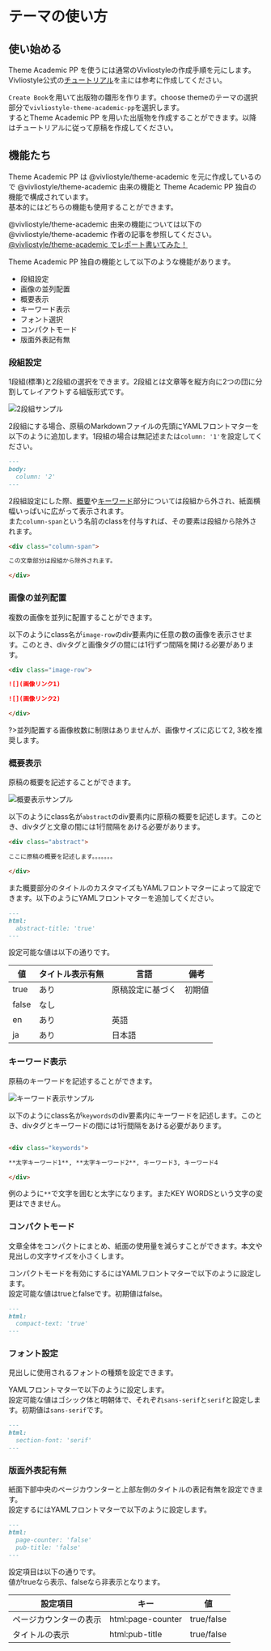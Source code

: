 # テーマの使い方

## 使い始める
Theme Academic PP を使うには通常のVivliostyleの作成手順を元にします。  
Vivliostyle公式の[チュートリアル](https://vivliostyle.org/ja/tutorials/)を主には参考に作成してください。

`Create Book`を用いて出版物の雛形を作ります。choose themeのテーマの選択部分で`vivliostyle-theme-academic-pp`を選択します。  
するとTheme Academic PP を用いた出版物を作成することができます。以降はチュートリアルに従って原稿を作成してください。

## 機能たち

Theme Academic PP は @vivliostyle/theme-academic を元に作成しているので @vivliostyle/theme-academic 由来の機能と Theme Academic PP 独自の機能で構成されています。  
基本的にはどちらの機能も使用することができます。

@vivliostyle/theme-academic 由来の機能については以下の @vivliostyle/theme-academic 作者の記事を参照してください。  
[@vivliostyle/theme-academic でレポート書いてみた！](https://vivliostyle.github.io/vivliostyle_doc/ja/vivliostyle-user-group-vol4/artifacts/content/yamasy/index.html)

Theme Academic PP 独自の機能として以下のような機能があります。

- 段組設定
- 画像の並列配置
- 概要表示
- キーワード表示
- フォント選択
- コンパクトモード
- 版面外表記有無

### 段組設定
1段組(標準)と2段組の選択をできます。2段組とは文章等を縦方向に2つの団に分割してレイアウトする組版形式です。  

![2段組サンプル](../_img/2columns.png ':size=900')

2段組にする場合、原稿のMarkdownファイルの先頭にYAMLフロントマターを以下のように追加します。1段組の場合は無記述または`column: '1'`を設定してください。

```md
---
body:
  column: '2'
---
```

2段組設定にした際、[概要](ja/guide?id=概要表示)や[キーワード](ja/guide?id=キーワード表示)部分については段組から外され、紙面横幅いっぱいに広がって表示されます。  
また`column-span`という名前のclassを付与すれば、その要素は段組から除外されます。

```md
<div class="column-span">

この文章部分は段組から除外されます。

</div>
```

### 画像の並列配置
複数の画像を並列に配置することができます。

以下のようにclass名が`image-row`のdiv要素内に任意の数の画像を表示させます。このとき、divタグと画像タグの間には1行ずつ間隔を開ける必要があります。

```md
<div class="image-row">

![](画像リンク1)

![](画像リンク2)

</div>
```

?>並列配置する画像枚数に制限はありませんが、画像サイズに応じて2, 3枚を推奨します。

### 概要表示
原稿の概要を記述することができます。

![概要表示サンプル](../_img/abstract-keywords.png ':size=600')

以下のようにclass名が`abstract`のdiv要素内に原稿の概要を記述します。このとき、divタグと文章の間には1行間隔をあける必要があります。

```md
<div class="abstract">

ここに原稿の概要を記述します。。。。。。。

</div>

```

また概要部分のタイトルのカスタマイズもYAMLフロントマターによって設定できます。以下のようにYAMLフロントマターを追加してください。  

```md
---
html:
  abstract-title: 'true'
---
```

設定可能な値は以下の通りです。

|値|タイトル表示有無|言語|備考|
|---|---|---|---|
|true|あり|原稿設定に基づく|初期値|
|false|なし|||
|en|あり|英語||
|ja|あり|日本語||

### キーワード表示
原稿のキーワードを記述することができます。

![キーワード表示サンプル](../_img/abstract-keywords.png ':size=600')

以下のようにclass名が`keywords`のdiv要素内にキーワードを記述します。このとき、divタグとキーワードの間には1行間隔をあける必要があります。

```md

<div class="keywords">

**太字キーワード1**, **太字キーワード2**, キーワード3, キーワード4

</div>

```

例のように`**`で文字を囲むと太字になります。またKEY WORDSという文字の変更はできません。

### コンパクトモード
文章全体をコンパクトにまとめ、紙面の使用量を減らすことができます。本文や見出しの文字サイズを小さくします。

コンパクトモードを有効にするにはYAMLフロントマターで以下のように設定します。  
設定可能な値はtrueとfalseです。初期値はfalse。

```md
---
html:
  compact-text: 'true'
---
```

### フォント設定
見出しに使用されるフォントの種類を設定できます。

YAMLフロントマターで以下のように設定します。  
設定可能な値はゴシック体と明朝体で、それぞれ`sans-serif`と`serif`と設定します。初期値は`sans-serif`です。

```md
---
html:
  section-font: 'serif'
---
```

### 版面外表記有無
紙面下部中央のページカウンターと上部左側のタイトルの表記有無を設定できます。  
設定するにはYAMLフロントマターで以下のように設定します。

```md
---
html:
  page-counter: 'false'
  pub-title: 'false'
---
```

設定項目は以下の通りです。  
値がtrueなら表示、falseなら非表示となります。

|設定項目|キー|値|
|---|---|---|
|ページカウンターの表示|html:page-counter|true/false|
|タイトルの表示|html:pub-title|true/false|